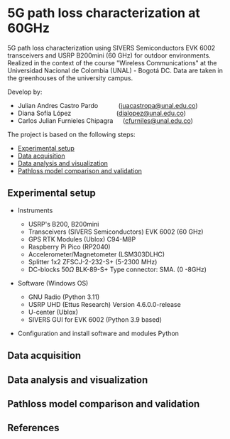 # 5G path loss characterization at 60GHz

5G path loss characterization using SIVERS Semiconductors EVK 6002 transceivers and USRP B200mini (60 GHz) for outdoor environments. Realized in the context of the course "Wireless Communications" at the Universidad Nacional de Colombia (UNAL) - Bogotá DC. Data are taken in the greenhouses of the university campus.

Develop by:

- Julian Andres Castro Pardo &emsp;&emsp;&emsp;(<juacastropa@unal.edu.co>)
- Diana Sofía López &emsp;&emsp;&emsp;&emsp;&emsp;&emsp;&emsp;(<dialopez@unal.edu.co>)
- Carlos Julian Furnieles Chipagra &emsp; (<cfurniles@unal.edu.co>)

The project is based on the following steps:

- [Experimental setup](#experimental-setup)
- [Data acquisition](#data-acquisition)
- [Data analysis and visualization](#data-analysis-and-visualization)
- [Pathloss model comparison and validation](#pathloss-model-comparison-and-validation)

## Experimental setup

- Instruments
  - USRP's B200, B200mini
  - Transceivers (SIVERS Semiconductors) EVK 6002 (60 GHz)
  - GPS RTK Modules (Ublox) C94-M8P
  - Raspberry Pi Pico (RP2040)
  - Accelerometer/Magnetometer (LSM303DLHC)
  - Splitter 1x2 ZFSCJ-2-232-S+ (5-2300 MHz)
  - DC-blocks $50\Omega$ BLK-89-S+ Type connector: SMA. (0 -8GHz)

- Software (Windows OS)
  - GNU Radio (Python 3.11)
  - USRP UHD (Ettus Research) Version 4.6.0.0-release
  - U-center (Ublox)
  - SIVERS GUI for EVK 6002 (Python 3.9 based)

- Configuration and install software and modules Python

## Data acquisition

## Data analysis and visualization

## Pathloss model comparison and validation

## References
